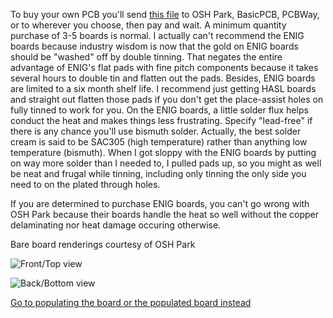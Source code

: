 To buy your own PCB you'll send [this file](https://github.com/kenneth558/plant_resistance_primary_perception/blob/Free/Where%20to%20find%20everything%20for%20making%20your%20own%20GWAAMC%20device/Files%20you%20need%20relative%20to%20the%20printed%20circuit%20board/uno%20shield%20v.7%20PCB%20gerbers.zip) to OSH Park, BasicPCB, PCBWay, or to wherever you choose, then pay and wait.  A minimum quantity purchase of 3-5 boards is normal.  I actually can't recommend the ENIG boards because industry wisdom is now that the gold on ENIG boards should be "washed" off by double tinning.  That negates the entire advantage of ENIG's flat pads with fine pitch components because it takes several hours to double tin and flatten out the pads.  Besides, ENIG boards are limited to a six month shelf life.  I recommend just getting HASL boards and straight out flatten those pads if you don't get the place-assist holes on fully tinned to work for you. On the ENIG boards, a little solder flux helps conduct the heat and makes things less frustrating.  Specify "lead-free" if there is any chance you'll use bismuth solder.  Actually, the best solder cream is said to be SAC305 (high temperature) rather than anything low temperature (bismuth).  When I got sloppy with the ENIG boards by putting on way more solder than I needed to, I pulled pads up, so you might as well be neat and frugal while tinning, including only tinning the only side you need to on the plated through holes.

If you are determined to purchase ENIG boards, you can't go wrong with OSH Park because their boards handle the heat so well without the copper delaminating nor heat damage occuring otherwise.

Bare board renderings courtesy of OSH Park

![Front/Top view](https://644db4de3505c40a0444-327723bce298e3ff5813fb42baeefbaa.ssl.cf1.rackcdn.com/def6d288130000fd41fdde8187ba8b48.png)

![Back/Bottom view](https://644db4de3505c40a0444-327723bce298e3ff5813fb42baeefbaa.ssl.cf1.rackcdn.com/239c0e46ceecd97885d0829b45c238ba.png)

[Go to populating the board or the populated board instead](https://github.com/kenneth558/plant_resistance_primary_perception/tree/Free/Where%20to%20find%20everything%20for%20making%20your%20own%20GWAAMC%20device)
